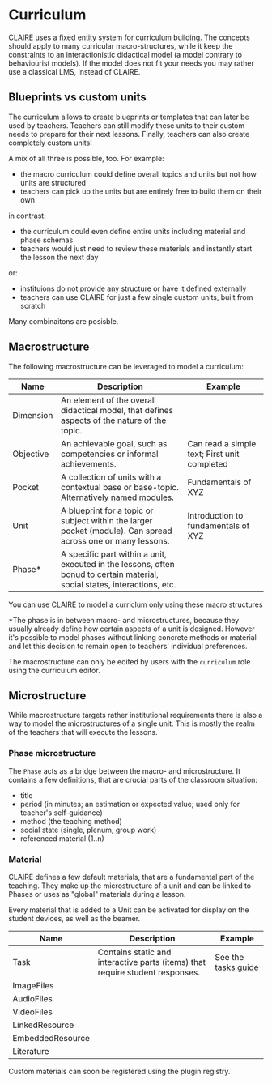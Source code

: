 # Curriculum

CLAIRE uses a fixed entity system for curriculum building. The concepts should apply to many 
curricular macro-structures, while it keep the constraints to an interactionistic didactical model (a model
contrary to behaviourist models).
If the model does not fit your needs you may rather use a classical LMS, instead of CLAIRE.

## Blueprints vs custom units

The curriculum allows to create blueprints or templates that can later be used by teachers.
Teachers can still modify these units to their custom needs to prepare for their next lessons.
Finally, teachers can also create completely custom units!

A mix of all three is possible, too. For example: 

- the macro curriculum could define overall topics and units but not how units are structured
- teachers can pick up the units but are entirely free to build them on their own

in contrast:

- the curriculum could even define entire units including material and phase schemas
- teachers would just need to review these materials and instantly start the lesson the next day

or:

- instituions do not provide any structure or have it defined externally
- teachers can use CLAIRE for just a few single custom units, built from scratch

Many combinaitons are posisble.

## Macrostructure

The following macrostructure can be leveraged to model a curriculum:

| Name      | Description                                                                                                                | Example                                     |
|-----------|----------------------------------------------------------------------------------------------------------------------------|---------------------------------------------|
| Dimension | An element of the overall didactical model, that defines aspects of the nature of the topic.                               ||
| Objective | An achievable goal, such as competencies or informal achievements.                                                         | Can read a simple text; First unit completed |
| Pocket    | A collection of units with a contextual base or base-topic. Alternatively named modules.                                   | Fundamentals of XYZ                         |
| Unit      | A blueprint for a topic or subject within the larger pocket (module). Can spread across one or many lessons.               | Introduction to fundamentals of XYZ         |
| Phase*    | A specific part within a unit, executed in the lessons, often bonud to certain material, social states, interactions, etc. ||

You can use CLAIRE to model a curriclum only using these macro structures

*The phase is in between macro- and microstructures, because they usually already define how certain aspects 
of a unit is designed. However it's possible to model phases without linking concrete methods or material and let this
decision to remain open to teachers' individual preferences.

The macrostructure can only be edited by users with the `curriculum` role using the curriculum editor.

## Microstructure

While macrostructure targets rather institutional requirements there is also a way to model
the microstructures of a single unit. This is mostly the realm of the teachers that will execute the lessons.

### Phase microstructure

The `Phase` acts as a bridge between the macro- and microstructure. 
It contains a few definitions, that are crucial parts of the classroom situation:

- title
- period (in minutes; an estimation or expected value; used only for teacher's self-guidance)
- method (the teaching method)
- social state (single, plenum, group work)
- referenced material (1..n)

### Material

CLAIRE defines a few default materials, that are a fundamental part of the teaching.
They make up the microstructure of a unit and can be linked to Phases or uses as "global" materials
during a lesson.

Every material that is added to a Unit can be activated for display on the student devices, as well as the beamer.

| Name             | Description                                                                   | Example                           |
|------------------|-------------------------------------------------------------------------------|-----------------------------------|
| Task             | Contains static and interactive parts (items) that require student responses. | See the [tasks guide](./TASKS.md) |
| ImageFiles       |||
| AudioFiles       |||
| VideoFiles       |||
| LinkedResource   |||
| EmbeddedResource |||
| Literature       |||

Custom materials can soon be registered using the plugin registry.
